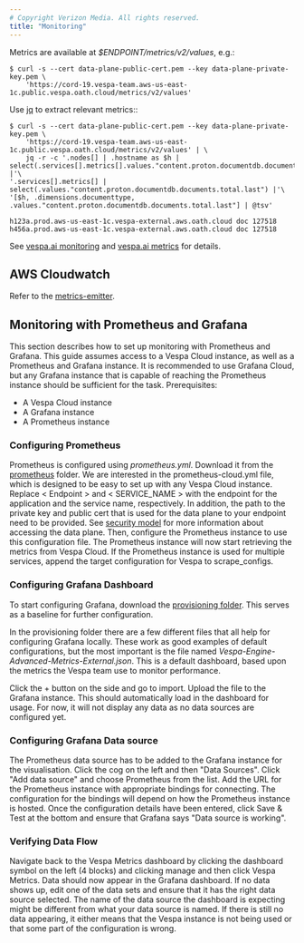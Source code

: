 ```yaml
---
# Copyright Verizon Media. All rights reserved.
title: "Monitoring"
---
```


Metrics are available at _$ENDPOINT/metrics/v2/values_, e.g.:
```
$ curl -s --cert data-plane-public-cert.pem --key data-plane-private-key.pem \
    'https://cord-19.vespa-team.aws-us-east-1c.public.vespa.oath.cloud/metrics/v2/values' 
```

Use [jq](https://stedolan.github.io/jq/) to extract relevant metrics::
```
$ curl -s --cert data-plane-public-cert.pem --key data-plane-private-key.pem \
    'https://cord-19.vespa-team.aws-us-east-1c.public.vespa.oath.cloud/metrics/v2/values' | \
    jq -r -c '.nodes[] | .hostname as $h | select(.services[].metrics[].values."content.proton.documentdb.documents.total.last") |'\
'.services[].metrics[] | select(.values."content.proton.documentdb.documents.total.last") |'\
'[$h, .dimensions.documenttype, .values."content.proton.documentdb.documents.total.last"] | @tsv'
  
h123a.prod.aws-us-east-1c.vespa-external.aws.oath.cloud	doc	127518
h456a.prod.aws-us-east-1c.vespa-external.aws.oath.cloud	doc	127518
```

See [vespa.ai monitoring](https://docs.vespa.ai/documentation/monitoring.html) and 
[vespa.ai metrics](https://docs.vespa.ai/documentation/reference/metrics.html) for details.



## AWS Cloudwatch
Refer to the [metrics-emitter](https://github.com/vespa-engine/metrics-emitter).



## Monitoring with Prometheus and Grafana
This section describes how to set up monitoring with Prometheus and Grafana.
This guide assumes access to a Vespa Cloud instance, as well as a Prometheus and Grafana instance.
It is recommended to use Grafana Cloud, but any Grafana instance that is capable of reaching the Prometheus
instance should be sufficient for the task. Prerequisites:
* A Vespa Cloud instance
* A Grafana instance
* A Prometheus instance


### Configuring Prometheus
Prometheus is configured using _prometheus.yml_.
Download it from the
[prometheus](https://github.com/vespa-engine/sample-apps/tree/master/album-recommendation-monitoring/prometheus)
folder.
We are interested in the prometheus-cloud.yml file,
which is designed to be easy to set up with any Vespa Cloud instance.
Replace \< Endpoint \> and \< SERVICE_NAME \> with the endpoint
for the application and the service name, respectively.
In addition, the path to the private key and public cert
that is used for the data plane to your endpoint need to be provided.
See [security model](https://cloud.vespa.ai/security-model.html)
for more information about accessing the data plane.
Then, configure the Prometheus instance to use this configuration file.
The Prometheus instance will now start retrieving the metrics from Vespa Cloud.
If the Prometheus instance is used for multiple services,
append the target configuration for Vespa to scrape_configs.


### Configuring Grafana Dashboard
To start configuring Grafana, download the
[provisioning folder](href="https://github.com/vespa-engine/sample-apps/tree/master/album-recommendation-monitoring/grafana/provisioning).
This serves as a baseline for further configuration.

In the provisioning folder there are a few different files that all help for configuring Grafana locally.
These work as good examples of default configurations,
but the most important is the file named _Vespa-Engine-Advanced-Metrics-External.json_.
This is a default dashboard, based upon the metrics the Vespa team use to monitor performance.

Click the + button on the side and go to import.
Upload the file to the Grafana instance.
This should automatically load in the dashboard for usage.
For now, it will not display any data as no data sources are configured yet.


### Configuring Grafana Data source
The Prometheus data source has to be added to the Grafana instance for the visualisation.
Click the cog on the left and then "Data Sources".
Click "Add data source" and choose Prometheus from the list.
Add the URL for the Prometheus instance with appropriate bindings for connecting.
The configuration for the bindings will depend on how the Prometheus instance is hosted.
Once the configuration details have been entered,
click Save & Test at the bottom and ensure that Grafana says "Data source is working".


### Verifying Data Flow
Navigate back to the Vespa Metrics dashboard by clicking the dashboard symbol on the left (4 blocks)
and clicking manage and then click Vespa Metrics.
Data should now appear in the Grafana dashboard.
If no data shows up, edit one of the data sets and ensure that it has the right data source selected.
The name of the data source the dashboard is expecting might be different from what your data source is named.
If there is still no data appearing,
it either means that the Vespa instance is not being used
or that some part of the configuration is wrong.
